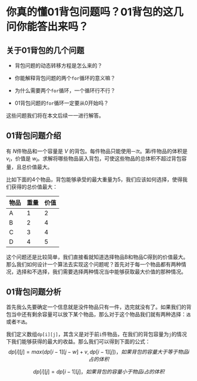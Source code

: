# 你真的懂01背包问题吗？01背包的这几问你能答出来吗？

## 关于01背包的几个问题

- 背包问题的动态转移方程是怎么来的？

- 你能解释背包问题的两个`for`循环的意义嘛？
- 为什么需要两个`for`循环，一个循环行不行？
- 01背包问题的`for`循环一定要从0开始吗？

这些问题我们将在本文后续一一进行解答。

## 01背包问题介绍

有 $N$件物品和一个容量是 $V$ 的背包。每件物品只能使用`一次`。第$i$件物品的体积是$v_i$，价值是 $w_i$。求解将哪些物品装入背包，可使这些物品的总体积不超过背包容量，且总价值最大。

比如下面的4个物品，背包能够承受的最大重量为5，我们应该如何选择，使得我们获得的总价值最大：

| 物品 | 重量 | 价值 |
| ---- | ---- | ---- |
| A    | 1    | 2    |
| B    | 2    | 4    |
| C    | 3    | 4    |
| D    | 4    | 5    |

这个问题还是比较简单，我们直接看就知道选择物品B和物品C得到的价值最大。那么我们如何设计一个算法去实现这个问题呢？首先对于每一个物品都有两种情况，选择和不选择，我们需要选择两种情况当中能够获取最大价值的那种情况。

## 01背包问题分析

首先我么先要确定一个信息就是没件物品只有一件，选完就没有了。如果我们的背包当中还有剩余容量可以放下某个物品，那么对于这个物品我们就有两种选择：`选`或者`不选`。

我们定义数组`dp[i][j]`，其含义是对于前`i`件物品，在我们的背包容量为`j`的情况下我们能够获得的最大的收益。那么我们可以得到下面的公式：
$$
dp[i][j]=max(dp[i - 1][j - w] + v, dp[i - 1][j])，如果背包的容量大于等于物品 i 占的体积
$$

$$
dp[i][j]=dp[i - 1][j]，如果背包的容量小于物品 i 占的体积
$$